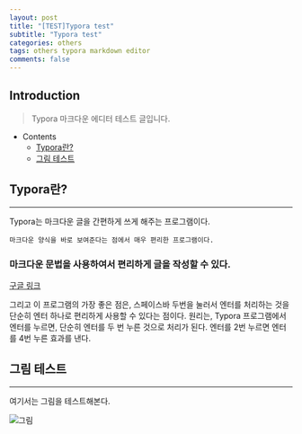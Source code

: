 ```yaml
---
layout: post
title: "[TEST]Typora test"
subtitle: "Typora test"
categories: others
tags: others typora markdown editor
comments: false
---
```


## Introduction
> Typora 마크다운 에디터 테스트 글입니다.

- Contents
	- [Typora란?](#typora란)
	- [그림 테스트](#그림-테스트)
	
## Typora란?
---
Typora는 마크다운 글을 간편하게 쓰게 해주는 프로그램이다.

`마크다운 양식을 바로 보여준다는 점에서 매우 편리한 프로그램이다.`

### 마크다운 문법을 사용하여서 편리하게 글을 작성할 수 있다.

[구글 링크](https://www.google.com/ "링크도 잘 작동한다.")

그리고 이 프로그램의 가장 좋은 점은, 스페이스바 두번을 눌러서 엔터를 처리하는 것을 단순히 엔터 하나로 편리하게 사용할 수 있다는 점이다. 원리는, Typora 프로그램에서 엔터를 누르면, 단순히 엔터를 두 번 누른 것으로 처리가 된다. 엔터를 2번 누르면 엔터를 4번 누른 효과를 낸다.



## 그림 테스트
---
여기서는 그림을 테스트해본다.

![그림](C:\Users\yeosu\Documents\GitHub\yeosu623.github.io\assets\img\post_img\2.jpg)

